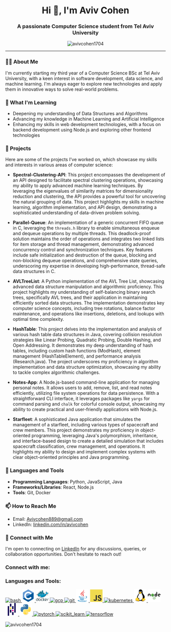<h1 align="center">Hi 👋, I'm Aviv Cohen</h1>
<h3 align="center">A passionate Computer Science student from Tel Aviv University</h3>

<p align="center">
  <img src="https://komarev.com/ghpvc/?username=avivcohen1704&label=Profile%20views&color=0e75b6&style=flat" alt="avivcohen1704" />
</p>

---

### 🙋‍♂️ About Me
I'm currently starting my third year of a Computer Science BSc at Tel Aviv University, with a keen interest in software development, data science, and machine learning. I'm always eager to explore new technologies and apply them in innovative ways to solve real-world problems.

### 🌱 What I'm Learning
- Deepening my understanding of Data Structures and Algorithms
- Advancing my knowledge in Machine Learning and Artificial Intelligence
- Enhancing my skills in web development technologies, with a focus on backend development using Node.js and exploring other frontend technologies

### 🚀 Projects
Here are some of the projects I've worked on, which showcase my skills and interests in various areas of computer science:

- **Spectral-Clustering-API**: This project encompasses the development of an API designed to facilitate spectral clustering operations, showcasing my ability to apply advanced machine learning techniques. By leveraging the eigenvalues of similarity matrices for dimensionality reduction and clustering, the API provides a powerful tool for uncovering the natural grouping of data. This project highlights my skills in machine learning, algorithm implementation, and API design, demonstrating a sophisticated understanding of data-driven problem solving.

- **Parallel-Queue**: An implementation of a generic concurrent FIFO queue in C, leveraging the `threads.h` library to enable simultaneous enqueue and dequeue operations by multiple threads. This deadlock-proof solution maintains the order of operations and integrates two linked lists for item storage and thread management, demonstrating advanced concurrency control and synchronization techniques. Key features include safe initialization and destruction of the queue, blocking and non-blocking dequeue operations, and comprehensive state queries, underscoring my expertise in developing high-performance, thread-safe data structures in C.

- **AVLTreeList**: A Python implementation of the AVL Tree List, showcasing advanced data structure manipulation and algorithmic proficiency. This project highlights my understanding of self-balancing binary search trees, specifically AVL trees, and their application in maintaining efficiently sorted data structures. The implementation demonstrates key computer science concepts, including tree rotations, balance factor maintenance, and operations like insertions, deletions, and lookups with optimal time complexity.

- **HashTable**: This project delves into the implementation and analysis of various hash table data structures in Java, covering collision resolution strategies like Linear Probing, Quadratic Probing, Double Hashing, and Open Addressing. It demonstrates my deep understanding of hash tables, including custom hash functions (ModHash), element management (HashTableElement), and performance analysis (Research.java). The project underscores my proficiency in algorithm implementation and data structure optimization, showcasing my ability to tackle complex algorithmic challenges.

- **Notes-App**: A Node.js-based command-line application for managing personal notes. It allows users to add, remove, list, and read notes efficiently, utilizing file system operations for data persistence. With a straightforward CLI interface, it leverages packages like `yargs` for command parsing and `chalk` for colorful console output, showcasing my ability to create practical and user-friendly applications with Node.js.
 
- **Starfleet**: A sophisticated Java application that simulates the management of a starfleet, including various types of spacecraft and crew members. This project demonstrates my proficiency in object-oriented programming, leveraging Java's polymorphism, inheritance, and interface-based design to create a detailed simulation that includes spacecraft classification, crew management, and operations. It highlights my ability to design and implement complex systems with clear object-oriented principles and Java programming.

### 🔧 Languages and Tools
- **Programming Languages**: Python, JavaScript, Java
- **Frameworks/Libraries**: React, Node.js
- **Tools**: Git, Docker

### 📫 How to Reach Me
- Email: Avivcohen889@gmail.com
- LinkedIn: [linkedin.com/in/avivcohen](#)

### 👥 Connect with Me
I'm open to connecting on [LinkedIn](#) for any discussions, queries, or collaboration opportunities. Don't hesitate to reach out!

<h3 align="left">Connect with me:</h3>
<p align="left">
</p>

<h3 align="left">Languages and Tools:</h3>
<p align="left"> <a href="https://www.gnu.org/software/bash/" target="_blank" rel="noreferrer"> <img src="https://www.vectorlogo.zone/logos/gnu_bash/gnu_bash-icon.svg" alt="bash" width="40" height="40"/> </a> <a href="https://www.cprogramming.com/" target="_blank" rel="noreferrer"> <img src="https://raw.githubusercontent.com/devicons/devicon/master/icons/c/c-original.svg" alt="c" width="40" height="40"/> </a> <a href="https://www.docker.com/" target="_blank" rel="noreferrer"> <img src="https://raw.githubusercontent.com/devicons/devicon/master/icons/docker/docker-original-wordmark.svg" alt="docker" width="40" height="40"/> </a> <a href="https://cloud.google.com" target="_blank" rel="noreferrer"> <img src="https://www.vectorlogo.zone/logos/google_cloud/google_cloud-icon.svg" alt="gcp" width="40" height="40"/> </a> <a href="https://git-scm.com/" target="_blank" rel="noreferrer"> <img src="https://www.vectorlogo.zone/logos/git-scm/git-scm-icon.svg" alt="git" width="40" height="40"/> </a> <a href="https://www.java.com" target="_blank" rel="noreferrer"> <img src="https://raw.githubusercontent.com/devicons/devicon/master/icons/java/java-original.svg" alt="java" width="40" height="40"/> </a> <a href="https://developer.mozilla.org/en-US/docs/Web/JavaScript" target="_blank" rel="noreferrer"> <img src="https://raw.githubusercontent.com/devicons/devicon/master/icons/javascript/javascript-original.svg" alt="javascript" width="40" height="40"/> </a> <a href="https://kubernetes.io" target="_blank" rel="noreferrer"> <img src="https://www.vectorlogo.zone/logos/kubernetes/kubernetes-icon.svg" alt="kubernetes" width="40" height="40"/> </a> <a href="https://www.linux.org/" target="_blank" rel="noreferrer"> <img src="https://raw.githubusercontent.com/devicons/devicon/master/icons/linux/linux-original.svg" alt="linux" width="40" height="40"/> </a> <a href="https://nodejs.org" target="_blank" rel="noreferrer"> <img src="https://raw.githubusercontent.com/devicons/devicon/master/icons/nodejs/nodejs-original-wordmark.svg" alt="nodejs" width="40" height="40"/> </a> <a href="https://pandas.pydata.org/" target="_blank" rel="noreferrer"> <img src="https://raw.githubusercontent.com/devicons/devicon/2ae2a900d2f041da66e950e4d48052658d850630/icons/pandas/pandas-original.svg" alt="pandas" width="40" height="40"/> </a> <a href="https://www.python.org" target="_blank" rel="noreferrer"> <img src="https://raw.githubusercontent.com/devicons/devicon/master/icons/python/python-original.svg" alt="python" width="40" height="40"/> </a> <a href="https://pytorch.org/" target="_blank" rel="noreferrer"> <img src="https://www.vectorlogo.zone/logos/pytorch/pytorch-icon.svg" alt="pytorch" width="40" height="40"/> </a> <a href="https://scikit-learn.org/" target="_blank" rel="noreferrer"> <img src="https://upload.wikimedia.org/wikipedia/commons/0/05/Scikit_learn_logo_small.svg" alt="scikit_learn" width="40" height="40"/> </a> <a href="https://www.tensorflow.org" target="_blank" rel="noreferrer"> <img src="https://www.vectorlogo.zone/logos/tensorflow/tensorflow-icon.svg" alt="tensorflow" width="40" height="40"/> </a> </p>

<p><img align="center" src="https://github-readme-stats.vercel.app/api/top-langs?username=avivcohen1704&show_icons=true&theme=dark&title_color=93d581&locale=en&layout=compact" alt="avivcohen1704" /></p>
